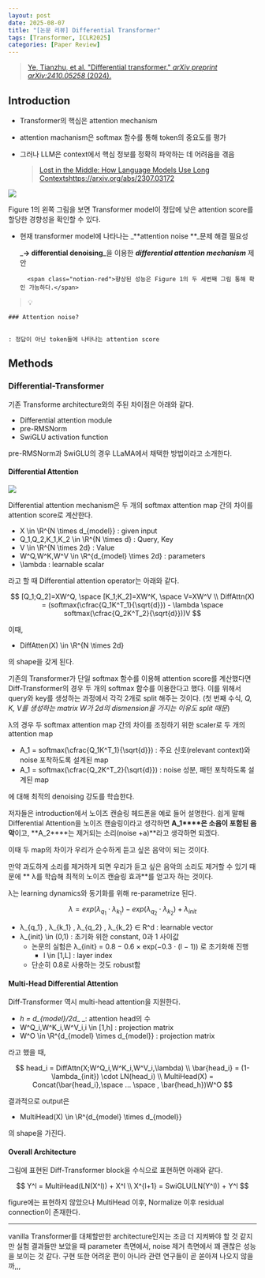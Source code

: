 ```yaml
---
layout: post
date: 2025-08-07
title: "[논문 리뷰] Differential Transformer"
tags: [Transformer, ICLR2025]
categories: [Paper Review]
---
```


> [Ye, Tianzhu, et al. "Differential transformer." ](https://arxiv.org/abs/2410.05258)[_arXiv preprint arXiv:2410.05258_](https://arxiv.org/abs/2410.05258)[ (2024).](https://arxiv.org/abs/2410.05258)



## Introduction

- Transformer의 핵심은 attention mechanism
- attention machanism은 softmax 함수를 통해 token의 중요도를 평가
- 그러나 LLM은 context에서 핵심 정보를 정확히 파악하는 데 어려움을 겪음

	> [Lost in the Middle: How Language Models Use Long Contextshttps://arxiv.org/abs/2307.03172](https://arxiv.org/abs/2307.03172)


![](https://prod-files-secure.s3.us-west-2.amazonaws.com/542b861c-36a8-4051-84e5-8804b6728dba/9083ea56-691a-4752-ae26-47f403431ac8/image.png?X-Amz-Algorithm=AWS4-HMAC-SHA256&X-Amz-Content-Sha256=UNSIGNED-PAYLOAD&X-Amz-Credential=ASIAZI2LB466ZYYWM36J%2F20250820%2Fus-west-2%2Fs3%2Faws4_request&X-Amz-Date=20250820T061316Z&X-Amz-Expires=3600&X-Amz-Security-Token=IQoJb3JpZ2luX2VjEIX%2F%2F%2F%2F%2F%2F%2F%2F%2F%2FwEaCXVzLXdlc3QtMiJHMEUCIEfKUa0n1MYmRdN62bwwFWqzye%2BebO53BP6hid4KbQ44AiEA%2FNI6kRUEWkeiBbe4nqDnhyXZk6JNmzf7Em%2BOH0DoQNoqiAQIzv%2F%2F%2F%2F%2F%2F%2F%2F%2F%2FARAAGgw2Mzc0MjMxODM4MDUiDEqblJjNgdbwjYOt4CrcA1y9muWMubN1f%2Bfe7E185dtV4MrDMZMhcvirUD3L5JqcJE%2BSSkc7xtnPT8gPovzF1xexH4m3L5u4qZ8yKD%2FCTozTxhoif3l9FJdFdAd2gL%2FKkptle1di4Ap%2Fn67AcEs21yqqQGw8aSn94YzW0e4jNF0LWgkC4wY9IJQMnMSYAG4ChwJuh%2B7b25KBhzlvMon8aq4naQhYkwXvNfg%2FraOZVICeEBMRlV%2B%2Bdg2Gf3R9ofsb799ao%2FA4enr%2BzgC6X5w4VPMtr%2Bd9f6oQIIyyxwgz%2FrUDbJfiJ8iHiBn2QttW1RZYzhWcwDccEKex2wbJawEXt6E%2BCwPlE4Flqx%2BdYMjEPvKVZ%2Fjh3Cnutv4cjRJJWVWAA2qwUDYHfzxjAddzlz17XiU1aePdgsEINz0juAgEXb99ec272pLqkFv%2BzSN06AVFesKdYpwmELYFPaA4N6swp3n%2FlSEu5QxjCjFKMRTuFWEdscTxtmopYXk4BxoMYyST6e5FNWMtTNgRO9vcpX9iAq%2BFifc0%2FGpd7GYmwkVNSWdG%2B7I4LirPwrHj%2FNMiCG8ySYQq250ZWy5qWCyR7SFe3siWj9vb7MHscx8VFjV0NSMz%2FnZMgPXnTTbixET2Ui42skgqC4bt%2FzIVXQ8NMJ6wlcUGOqUBHyFNp%2BXNx1uAkZS0GEeUp%2Fyl%2BiCCLIQWHwLjo73XGE%2Fs0vAQgy2hrwm6fX47uxEOkq3%2FGTyXXHactZC0fCTJioRmss%2BjncWUz2qdFvLrLIm%2BSl1azTlsFWFQKS%2FsgAgbKOpjc53BhCSNk52B1toFoNgHP6YbUSOJAmuP15VJdMIZ5%2Bb4zASwsdvm1KRHiNUErRrAG%2BAlxxERzvcI%2Bh48taPSdpcg&X-Amz-Signature=3c5f601406f6b58f955269bc0f3bdf936dae62f92f840ec3be63ec7de187db83&X-Amz-SignedHeaders=host&x-amz-checksum-mode=ENABLED&x-id=GetObject)


Figure 1의 왼쪽 그림을 보면 Transformer model이 정답에 낮은 attention score를 할당한 경향성을 확인할 수 있다.

- 현재 transformer model에 나타나는 _**attention noise **_문제 해결 필요성

	_**→ differential denoising**_을 이용한 _**differential attention mechanism**_ 제안


		<span class="notion-red">향상된 성능은 Figure 1의 두 세번째 그림 통해 확인 가능하다.</span>


> 💡 


	### Attention noise?


	: 정답이 아닌 token들에 나타나는 attention score



## Methods



### Differential-Transformer


기존 Transforme architecture와의 주된 차이점은 아래와 같다.

- Differential attention module
- pre-RMSNorm
- SwiGLU activation function

pre-RMSNorm과 SwiGLU의 경우 LLaMA에서 채택한 방법이라고 소개한다.



#### Differential Attention


![](https://prod-files-secure.s3.us-west-2.amazonaws.com/542b861c-36a8-4051-84e5-8804b6728dba/116d70b2-1963-4810-9167-f4c7d8a06e8f/image.png?X-Amz-Algorithm=AWS4-HMAC-SHA256&X-Amz-Content-Sha256=UNSIGNED-PAYLOAD&X-Amz-Credential=ASIAZI2LB466ZYYWM36J%2F20250820%2Fus-west-2%2Fs3%2Faws4_request&X-Amz-Date=20250820T061316Z&X-Amz-Expires=3600&X-Amz-Security-Token=IQoJb3JpZ2luX2VjEIX%2F%2F%2F%2F%2F%2F%2F%2F%2F%2FwEaCXVzLXdlc3QtMiJHMEUCIEfKUa0n1MYmRdN62bwwFWqzye%2BebO53BP6hid4KbQ44AiEA%2FNI6kRUEWkeiBbe4nqDnhyXZk6JNmzf7Em%2BOH0DoQNoqiAQIzv%2F%2F%2F%2F%2F%2F%2F%2F%2F%2FARAAGgw2Mzc0MjMxODM4MDUiDEqblJjNgdbwjYOt4CrcA1y9muWMubN1f%2Bfe7E185dtV4MrDMZMhcvirUD3L5JqcJE%2BSSkc7xtnPT8gPovzF1xexH4m3L5u4qZ8yKD%2FCTozTxhoif3l9FJdFdAd2gL%2FKkptle1di4Ap%2Fn67AcEs21yqqQGw8aSn94YzW0e4jNF0LWgkC4wY9IJQMnMSYAG4ChwJuh%2B7b25KBhzlvMon8aq4naQhYkwXvNfg%2FraOZVICeEBMRlV%2B%2Bdg2Gf3R9ofsb799ao%2FA4enr%2BzgC6X5w4VPMtr%2Bd9f6oQIIyyxwgz%2FrUDbJfiJ8iHiBn2QttW1RZYzhWcwDccEKex2wbJawEXt6E%2BCwPlE4Flqx%2BdYMjEPvKVZ%2Fjh3Cnutv4cjRJJWVWAA2qwUDYHfzxjAddzlz17XiU1aePdgsEINz0juAgEXb99ec272pLqkFv%2BzSN06AVFesKdYpwmELYFPaA4N6swp3n%2FlSEu5QxjCjFKMRTuFWEdscTxtmopYXk4BxoMYyST6e5FNWMtTNgRO9vcpX9iAq%2BFifc0%2FGpd7GYmwkVNSWdG%2B7I4LirPwrHj%2FNMiCG8ySYQq250ZWy5qWCyR7SFe3siWj9vb7MHscx8VFjV0NSMz%2FnZMgPXnTTbixET2Ui42skgqC4bt%2FzIVXQ8NMJ6wlcUGOqUBHyFNp%2BXNx1uAkZS0GEeUp%2Fyl%2BiCCLIQWHwLjo73XGE%2Fs0vAQgy2hrwm6fX47uxEOkq3%2FGTyXXHactZC0fCTJioRmss%2BjncWUz2qdFvLrLIm%2BSl1azTlsFWFQKS%2FsgAgbKOpjc53BhCSNk52B1toFoNgHP6YbUSOJAmuP15VJdMIZ5%2Bb4zASwsdvm1KRHiNUErRrAG%2BAlxxERzvcI%2Bh48taPSdpcg&X-Amz-Signature=c4f77c8fef47ba46b1c6c47e0b5a9904e5bd21357c71d58791650f7e10ab87c8&X-Amz-SignedHeaders=host&x-amz-checksum-mode=ENABLED&x-id=GetObject)


Differential attention mechanism은 두 개의 softmax attention map 간의 차이를 attention score로 계산한다.

- X \in \R^{N \times d\_{model}} : given input
- Q\_1,Q\_2,K\_1,K\_2 \in \R^{N \times d} : Query, Key
- V \in \R^{N \times 2d} : Value
- W^Q,W^K,W^V \in \R^{d\_{model} \times 2d} : parameters
- \lambda : learnable scalar

라고 할 때 Differential attention operator는 아래와 같다.


$$
[Q_1;Q_2]=XW^Q, \space [K_1;K_2]=XW^K, \space V=XW^V \\
DiffAttn(X) = (softmax(\cfrac{Q_1K^T_1}{\sqrt{d}}) - \lambda \space softmax(\cfrac{Q_2K^T_2}{\sqrt{d}}))V
$$


이때,

- DiffAtten(X) \in \R^{N \times 2d}

의 shape을 갖게 된다.


기존의 Transformer가 단일 softmax 함수를 이용해 attention score를 계산했다면 Diff-Transformer의 경우 두 개의 softmax 함수를 이용한다고 했다. 이를 위해서 query와 key를 생성하는 과정에서 각각 2개로 split 해주는 것이다. <span class="notion-red">(첫 번째 수식, </span><span class="notion-red">_Q, K, V를 생성하는 matrix W가 2d의 dismension을 가지는 이유도 split 때문_</span><span class="notion-red">)</span>


 λ의 경우 두 softmax attention map 간의 차이를 조정하기 위한 scaler로 두 개의 attention map

- A\_1 = softmax(\cfrac{Q\_1K^T\_1}{\sqrt{d}}) : 주요 신호(relevant context)와 noise 포착하도록 설계된 map
- A\_1 = softmax(\cfrac{Q\_2K^T\_2}{\sqrt{d}}) : noise 성분, 패턴 포착하도록 설계된 map 

에 대해 최적의 denoising 강도를 학습한다.


저자들은 introduction에서 노이즈 캔슬링 헤드폰을 예로 들어 설명한다. 쉽게 말해 Differential Attention을 노이즈 캔슬링이라고 생각하면 **A\_1****은 소음이 포함된 음악**이고, **A\_2****는 제거되는 소리(noise +a)**라고 생각하면 되겠다. 


이때 두 map의 차이가 우리가 순수하게 듣고 싶은 음악이 되는 것이다. 


만약 과도하게 소리를 제거하게 되면 우리가 듣고 싶은 음악의 소리도 제거할 수 있기 때문에 ** λ를 학습해 최적의 노이즈 캔슬링 효과**를 얻고자 하는 것이다.


λ는 learning dynamics와 동기화를 위해 re-parametrize 된다.


$$
\lambda = exp(\lambda_{q_1} \cdot \lambda_{k_1}) - exp(\lambda_{q_2} \cdot \lambda_{k_2}) + \lambda_{init}
$$

- λ\_{q\_1} , λ\_{k\_1} , λ\_{q\_2} , λ\_{k\_2} ∈ R^d : learnable vector
- λ\_{init} \in (0,1) : 초기화 위한 constant, 0과 1 사이값
	- 논문의 실험은 λ\_{init} = 0.8 − 0.6 × exp(−0.3 · (l − 1)) 로 초기화해 진행
		- l \in [1,L] : layer index
	- 단순히 0.8로 사용하는 것도 robust함


#### **Multi-Head Differential Attention**


Diff-Transformer 역시 multi-head attention을 지원한다.

- _h = d\_{model}/2d__ _: attention head의 수
- W^Q\_i,W^K\_i,W^V\_i,i \in [1,h] : projection matrix
- W^O \in \R^{d\_{model} \times d\_{model}} : projection matrix

라고 했을 때,


$$
head_i = DiffAttn(X;W^Q_i,W^K_i,W^V_i,\lambda) \\
\bar{head_i} = (1-\lambda_{init}) \cdot LN(head_i) \\
MultiHead(X) = Concat(\bar{head_i},\space ... \space , \bar{head_h})W^O
$$


결과적으로 output은

- MultiHead(X) \in \R^{d\_{model} \times d\_{model}}

의 shape을 가진다.



#### Overall Architecture


그림에 표현된 Diff-Transformer block을 수식으로 표현하면 아래와 같다.


$$
Y^l = MultiHead(LN(X^l)) + X^l \\
X^{l+1} = SwiGLU(LN(Y^l)) + Y^l
$$


figure에는 표현하지 않았으나 MultiHead 이후, Normalize 이후 residual connection이 존재한다.


---


vanilla Transformer를 대체할만한 architecture인지는 조금 더 지켜봐야 할 것 같지만 실험 결과들만 보았을 때 parameter 측면에서, noise 제거 측면에서 꽤 괜찮은 성능을 보이는 것 같다. 구현 또한 어려운 편이 아니라 관련 연구들이 곧 쏟아져 나오지 않을까,,,

